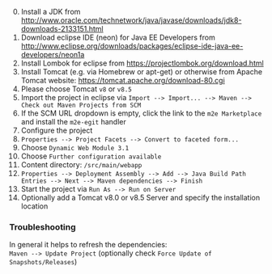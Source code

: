0. Install a JDK from http://www.oracle.com/technetwork/java/javase/downloads/jdk8-downloads-2133151.html
1. Download eclipse IDE (neon) for Java EE Developers from http://www.eclipse.org/downloads/packages/eclipse-ide-java-ee-developers/neon1a
2. Install Lombok for eclipse from https://projectlombok.org/download.html
3. Install Tomcat (e.g. via Homebrew or apt-get) or otherwise from Apache Tomcat website: https://tomcat.apache.org/download-80.cgi
  1. Please choose Tomcat `v8` or `v8.5`
4. Import the project in eclipse via `Import --> Import... --> Maven --> Check out Maven Projects from SCM`
  1. If the SCM URL dropdown is empty, click the link to the `m2e Marketplace` and install the `m2e-egit` handler
5. Configure the project
  1. `Properties --> Project Facets --> Convert to faceted form...`
  2. Choose `Dynamic Web Module 3.1`
  3. Choose `Further configuration available`
  4. Content directory: `/src/main/webapp`
  5. `Properties --> Deployment Assembly --> Add --> Java Build Path Entries --> Next --> Maven dependencies --> Finish`
6. Start the project via `Run As --> Run on Server`
  1. Optionally add a Tomcat v8.0 or v8.5 Server and specify the installation location

### Troubleshooting

In general it helps to refresh the dependencies:  
`Maven --> Update Project` (optionally check `Force Update of Snapshots/Releases`)
